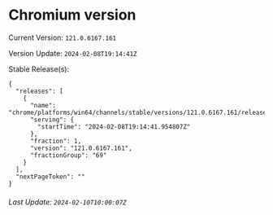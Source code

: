 # Chromium version

Current Version: `121.0.6167.161`

Version Update: `2024-02-08T19:14:41Z`

Stable Release(s):
```
{
  "releases": [
    {
      "name": "chrome/platforms/win64/channels/stable/versions/121.0.6167.161/releases/1707419681",
      "serving": {
        "startTime": "2024-02-08T19:14:41.954807Z"
      },
      "fraction": 1,
      "version": "121.0.6167.161",
      "fractionGroup": "69"
    }
  ],
  "nextPageToken": ""
}
```

###### Last Update: `2024-02-10T10:00:07Z`
        